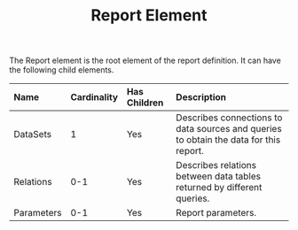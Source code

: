 ﻿---
title: Report Element
description: "This page describes Report element meaning and structure which may be used while configuring Aspose.Words for SharePoint reports."
type: docs
weight: 20
url: /sharepoint/report-element/
---

The Report element is the root element of the report definition. It can have the following child elements.

|Name|Cardinality|Has Children|Description|
| :- | :- | :- | :- |
|DataSets|1|Yes|Describes connections to data sources and queries to obtain the data for this report.|
|Relations|0-1|Yes|Describes relations between data tables returned by different queries.|
|Parameters|0-1|Yes|Report parameters.|
